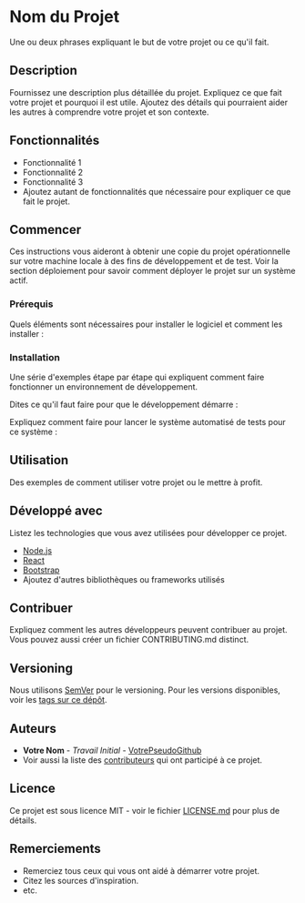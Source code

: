 # Nom du Projet

Une ou deux phrases expliquant le but de votre projet ou ce qu'il fait.

## Description

Fournissez une description plus détaillée du projet. Expliquez ce que fait votre projet et pourquoi il est utile. Ajoutez des détails qui pourraient aider les autres à comprendre votre projet et son contexte.

## Fonctionnalités

- Fonctionnalité 1
- Fonctionnalité 2
- Fonctionnalité 3
- Ajoutez autant de fonctionnalités que nécessaire pour expliquer ce que fait le projet.

## Commencer

Ces instructions vous aideront à obtenir une copie du projet opérationnelle sur votre machine locale à des fins de développement et de test. Voir la section déploiement pour savoir comment déployer le projet sur un système actif.

### Prérequis

Quels éléments sont nécessaires pour installer le logiciel et comment les installer :


### Installation

Une série d'exemples étape par étape qui expliquent comment faire fonctionner un environnement de développement.

Dites ce qu'il faut faire pour que le développement démarre :



Expliquez comment faire pour lancer le système automatisé de tests pour ce système :




## Utilisation

Des exemples de comment utiliser votre projet ou le mettre à profit.



## Développé avec

Listez les technologies que vous avez utilisées pour développer ce projet.

- [Node.js](https://nodejs.org/)
- [React](https://reactjs.org/)
- [Bootstrap](https://getbootstrap.com/)
- Ajoutez d'autres bibliothèques ou frameworks utilisés

## Contribuer

Expliquez comment les autres développeurs peuvent contribuer au projet. Vous pouvez aussi créer un fichier CONTRIBUTING.md distinct.

## Versioning

Nous utilisons [SemVer](http://semver.org/) pour le versioning. Pour les versions disponibles, voir les [tags sur ce dépôt](https://github.com/your/project/tags).

## Auteurs

- **Votre Nom** - *Travail Initial* - [VotrePseudoGithub](https://github.com/VotrePseudoGithub)
- Voir aussi la liste des [contributeurs](https://github.com/votre/projet/contributeurs) qui ont participé à ce projet.

## Licence

Ce projet est sous licence MIT - voir le fichier [LICENSE.md](LICENSE.md) pour plus de détails.

## Remerciements

- Remerciez tous ceux qui vous ont aidé à démarrer votre projet.
- Citez les sources d'inspiration.
- etc.
